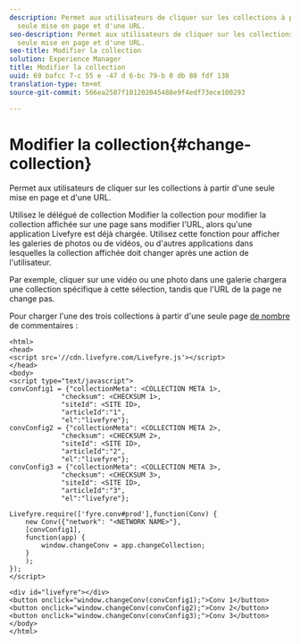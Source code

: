 ```yaml
---
description: Permet aux utilisateurs de cliquer sur les collections à partir d'une
  seule mise en page et d'une URL.
seo-description: Permet aux utilisateurs de cliquer sur les collections à partir d'une
  seule mise en page et d'une URL.
seo-title: Modifier la collection
solution: Experience Manager
title: Modifier la collection
uuid: 69 bafcc 7-c 55 e -47 d 6-bc 79-b 0 db 80 fdf 138
translation-type: tm+mt
source-git-commit: 566ea2587f101202045488e9f4edf73ece100293

---
```



# Modifier la collection{#change-collection}

Permet aux utilisateurs de cliquer sur les collections à partir d'une seule mise en page et d'une URL.

Utilisez le délégué de collection Modifier la collection pour modifier la collection affichée sur une page sans modifier l'URL, alors qu'une application Livefyre est déjà chargée. Utilisez cette fonction pour afficher les galeries de photos ou de vidéos, ou d'autres applications dans lesquelles la collection affichée doit changer après une action de l'utilisateur.

Par exemple, cliquer sur une vidéo ou une photo dans une galerie chargera une collection spécifique à cette sélection, tandis que l'URL de la page ne change pas.

Pour charger l'une des trois collections à partir d'une seule page [de nombre](/help/implementation/c-advanced-topics/t-display-comment-count.md) de commentaires :

```
<html> 
<head> 
<script src='//cdn.livefyre.com/Livefyre.js'></script> 
</head> 
<body> 
<script type="text/javascript"> 
convConfig1 = {"collectionMeta": <COLLECTION META 1>, 
             "checksum": <CHECKSUM 1>, 
             "siteId": <SITE ID>, 
             "articleId":"1", 
             "el":"livefyre"}; 
convConfig2 = {"collectionMeta": <COLLECTION META 2>, 
             "checksum": <CHECKSUM 2>, 
             "siteId": <SITE ID>, 
             "articleId":"2", 
             "el":"livefyre"}; 
convConfig3 = {"collectionMeta": <COLLECTION META 3>, 
             "checksum": <CHECKSUM 3>, 
             "siteId": <SITE ID>, 
             "articleId":"3", 
             "el":"livefyre"}; 
  
Livefyre.require(['fyre.conv#prod'],function(Conv) { 
    new Conv({"network": "<NETWORK NAME>"}, 
    [convConfig1], 
    function(app) {  
        window.changeConv = app.changeCollection; 
    } 
    ); 
}); 
</script> 
  
<div id="livefyre"></div> 
<button onclick="window.changeConv(convConfig1);">Conv 1</button> 
<button onclick="window.changeConv(convConfig2);">Conv 2</button> 
<button onclick="window.changeConv(convConfig3);">Conv 3</button> 
</body> 
</html>
```

